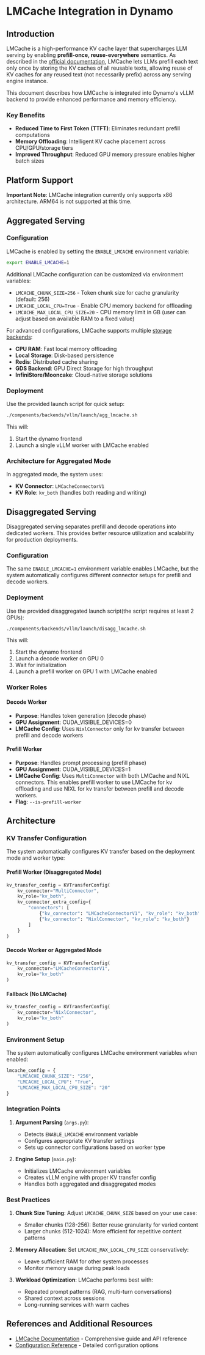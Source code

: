 # LMCache Integration in Dynamo

## Introduction

LMCache is a high-performance KV cache layer that supercharges LLM serving by enabling **prefill-once, reuse-everywhere** semantics. As described in the [official documentation](https://docs.lmcache.ai/index.html), LMCache lets LLMs prefill each text only once by storing the KV caches of all reusable texts, allowing reuse of KV caches for any reused text (not necessarily prefix) across any serving engine instance.

This document describes how LMCache is integrated into Dynamo's vLLM backend to provide enhanced performance and memory efficiency.

### Key Benefits
- **Reduced Time to First Token (TTFT)**: Eliminates redundant prefill computations
- **Memory Offloading**: Intelligent KV cache placement across CPU/GPU/storage tiers
- **Improved Throughput**: Reduced GPU memory pressure enables higher batch sizes

## Platform Support

**Important Note**: LMCache integration currently only supports x86 architecture. ARM64 is not supported at this time.

## Aggregated Serving


### Configuration

LMCache is enabled by setting the `ENABLE_LMCACHE` environment variable:

```bash
export ENABLE_LMCACHE=1
```

Additional LMCache configuration can be customized via environment variables:
- `LMCACHE_CHUNK_SIZE=256` - Token chunk size for cache granularity (default: 256)
- `LMCACHE_LOCAL_CPU=True` - Enable CPU memory backend for offloading
- `LMCACHE_MAX_LOCAL_CPU_SIZE=20` - CPU memory limit in GB (user can adjust based on available RAM to a fixed value)

For advanced configurations, LMCache supports multiple [storage backends](https://docs.lmcache.ai/index.html):
- **CPU RAM**: Fast local memory offloading
- **Local Storage**: Disk-based persistence
- **Redis**: Distributed cache sharing
- **GDS Backend**: GPU Direct Storage for high throughput
- **InfiniStore/Mooncake**: Cloud-native storage solutions

### Deployment

Use the provided launch script for quick setup:

```bash
./components/backends/vllm/launch/agg_lmcache.sh
```

This will:
1. Start the dynamo frontend
2. Launch a single vLLM worker with LMCache enabled

### Architecture for Aggregated Mode

In aggregated mode, the system uses:
- **KV Connector**: `LMCacheConnectorV1`
- **KV Role**: `kv_both` (handles both reading and writing)

## Disaggregated Serving

Disaggregated serving separates prefill and decode operations into dedicated workers. This provides better resource utilization and scalability for production deployments.

### Configuration

The same `ENABLE_LMCACHE=1` environment variable enables LMCache, but the system automatically configures different connector setups for prefill and decode workers.

### Deployment

Use the provided disaggregated launch script(the script requires at least 2 GPUs):

```bash
./components/backends/vllm/launch/disagg_lmcache.sh
```

This will:
1. Start the dynamo frontend
2. Launch a decode worker on GPU 0
3. Wait for initialization
4. Launch a prefill worker on GPU 1 with LMCache enabled

### Worker Roles

#### Decode Worker
- **Purpose**: Handles token generation (decode phase)
- **GPU Assignment**: CUDA_VISIBLE_DEVICES=0
- **LMCache Config**: Uses `NixlConnector` only for kv transfer between prefill and decode workers

#### Prefill Worker
- **Purpose**: Handles prompt processing (prefill phase)
- **GPU Assignment**: CUDA_VISIBLE_DEVICES=1
- **LMCache Config**: Uses `MultiConnector` with both LMCache and NIXL connectors. This enables prefill worker to use LMCache for kv offloading and use NIXL for kv transfer between prefill and decode workers.
- **Flag**: `--is-prefill-worker`

## Architecture

### KV Transfer Configuration

The system automatically configures KV transfer based on the deployment mode and worker type:

#### Prefill Worker (Disaggregated Mode)
```python
kv_transfer_config = KVTransferConfig(
    kv_connector="MultiConnector",
    kv_role="kv_both",
    kv_connector_extra_config={
        "connectors": [
            {"kv_connector": "LMCacheConnectorV1", "kv_role": "kv_both"},
            {"kv_connector": "NixlConnector", "kv_role": "kv_both"}
        ]
    }
)
```

#### Decode Worker or Aggregated Mode
```python
kv_transfer_config = KVTransferConfig(
    kv_connector="LMCacheConnectorV1",
    kv_role="kv_both"
)
```

#### Fallback (No LMCache)
```python
kv_transfer_config = KVTransferConfig(
    kv_connector="NixlConnector",
    kv_role="kv_both"
)
```

### Environment Setup

The system automatically configures LMCache environment variables when enabled:

```python
lmcache_config = {
    "LMCACHE_CHUNK_SIZE": "256",
    "LMCACHE_LOCAL_CPU": "True",
    "LMCACHE_MAX_LOCAL_CPU_SIZE": "20"
}
```

### Integration Points

1. **Argument Parsing** (`args.py`):
   - Detects `ENABLE_LMCACHE` environment variable
   - Configures appropriate KV transfer settings
   - Sets up connector configurations based on worker type

2. **Engine Setup** (`main.py`):
   - Initializes LMCache environment variables
   - Creates vLLM engine with proper KV transfer config
   - Handles both aggregated and disaggregated modes


### Best Practices

1. **Chunk Size Tuning**: Adjust `LMCACHE_CHUNK_SIZE` based on your use case:
   - Smaller chunks (128-256): Better reuse granularity for varied content
   - Larger chunks (512-1024): More efficient for repetitive content patterns

2. **Memory Allocation**: Set `LMCACHE_MAX_LOCAL_CPU_SIZE` conservatively:
   - Leave sufficient RAM for other system processes
   - Monitor memory usage during peak loads

3. **Workload Optimization**: LMCache performs best with:
   - Repeated prompt patterns (RAG, multi-turn conversations)
   - Shared context across sessions
   - Long-running services with warm caches

## References and Additional Resources

- [LMCache Documentation](https://docs.lmcache.ai/index.html) - Comprehensive guide and API reference
- [Configuration Reference](https://docs.lmcache.ai/api_reference/configurations.html) - Detailed configuration options

